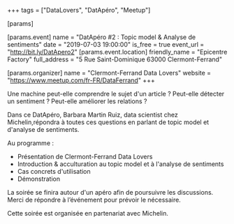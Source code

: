 +++
tags = ["DataLovers", "DatApéro", "Meetup"]

[params]

[params.event]
name = "DatApéro #2 : Topic model & Analyse de sentiments"
date = "2019-07-03 19:00:00"
is_free = true
event_url = "http://bit.ly/DatApero2"
[params.event.location]
friendly_name = "Epicentre Factory"
full_address = "5 Rue Saint-Dominique 63000 Clermont-Ferrand"

[params.organizer]
name = "Clermont-Ferrand Data Lovers"
website = "https://www.meetup.com/fr-FR/DataFerrand"
+++

Une machine peut-elle comprendre le sujet d'un article ?
Peut-elle détecter un sentiment ?
Peut-elle améliorer les relations ?

Dans ce DatApéro, Barbara Martin Ruiz, data scientist chez Michelin,répondra à toutes ces questions en parlant de topic model et d'analyse de sentiments.

Au programme :
  - Présentation de Clermont-Ferrand Data Lovers
  - Introduction & acculturation au topic model et à l'analyse de sentiments
  - Cas concrets d'utilisation
  - Démonstration

La soirée se finira autour d'un apéro afin de poursuivre les discussions.
Merci de répondre à l’événement pour prévoir le nécessaire.

Cette soirée est organisée en partenariat avec Michelin.
